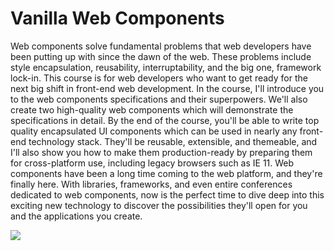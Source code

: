 # **Vanilla Web Components** 

Web components solve fundamental problems that web developers have been putting up with since the dawn of the web. These problems include style encapsulation, reusability, interruptability, and the big one, framework lock-in. This course is for web developers who want to get ready for the next big shift in front-end web development. In the course, I'll introduce you to the web components specifications and their superpowers. We'll also create two high-quality web components which will demonstrate the specifications in detail. By the end of the course, you'll be able to write top quality encapsulated UI components which can be used in nearly any front-end technology stack. They'll be reusable, extensible, and themeable, and I'll also show you how to make them production-ready by preparing them for cross-platform use, including legacy browsers such as IE 11. Web components have been a long time coming to the web platform, and they're finally here. With libraries, frameworks, and even entire conferences dedicated to web components, now is the perfect time to dive deep into this exciting new technology to discover the possibilities they'll open for you and the applications you create.


<img src="https://media.giphy.com/media/xT9IgzoKnwFNmISR8I/giphy.gif">
